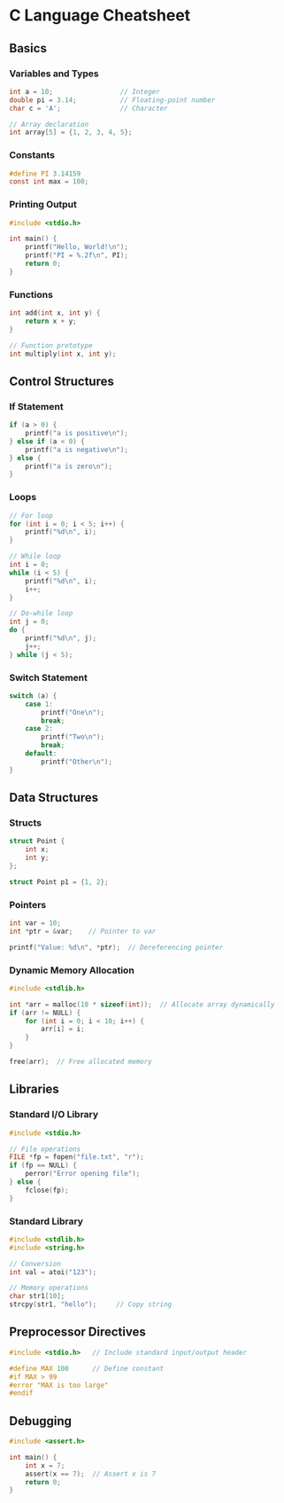 # C Language Cheatsheet

## Basics

### Variables and Types
```c
int a = 10;                 // Integer
double pi = 3.14;           // Floating-point number
char c = 'A';               // Character

// Array declaration
int array[5] = {1, 2, 3, 4, 5};
```

### Constants
```c
#define PI 3.14159
const int max = 100;
```

### Printing Output
```c
#include <stdio.h>

int main() {
    printf("Hello, World!\n");
    printf("PI = %.2f\n", PI);
    return 0;
}
```

### Functions
```c
int add(int x, int y) {
    return x + y;
}

// Function prototype
int multiply(int x, int y);
```

## Control Structures

### If Statement
```c
if (a > 0) {
    printf("a is positive\n");
} else if (a < 0) {
    printf("a is negative\n");
} else {
    printf("a is zero\n");
}
```

### Loops
```c
// For loop
for (int i = 0; i < 5; i++) {
    printf("%d\n", i);
}

// While loop
int i = 0;
while (i < 5) {
    printf("%d\n", i);
    i++;
}

// Do-while loop
int j = 0;
do {
    printf("%d\n", j);
    j++;
} while (j < 5);
```

### Switch Statement
```c
switch (a) {
    case 1:
        printf("One\n");
        break;
    case 2:
        printf("Two\n");
        break;
    default:
        printf("Other\n");
}
```

## Data Structures

### Structs
```c
struct Point {
    int x;
    int y;
};

struct Point p1 = {1, 2};
```

### Pointers
```c
int var = 10;
int *ptr = &var;    // Pointer to var

printf("Value: %d\n", *ptr);  // Dereferencing pointer
```

### Dynamic Memory Allocation
```c
#include <stdlib.h>

int *arr = malloc(10 * sizeof(int));  // Allocate array dynamically
if (arr != NULL) {
    for (int i = 0; i < 10; i++) {
        arr[i] = i;
    }
}

free(arr);  // Free allocated memory
```

## Libraries

### Standard I/O Library
```c
#include <stdio.h>

// File operations
FILE *fp = fopen("file.txt", "r");
if (fp == NULL) {
    perror("Error opening file");
} else {
    fclose(fp);
}
```

### Standard Library
```c
#include <stdlib.h>
#include <string.h>

// Conversion
int val = atoi("123");

// Memory operations
char str1[10];
strcpy(str1, "hello");     // Copy string
```

## Preprocessor Directives
```c
#include <stdio.h>   // Include standard input/output header

#define MAX 100      // Define constant
#if MAX > 99
#error "MAX is too large"
#endif
```

## Debugging
```c
#include <assert.h>

int main() {
    int x = 7;
    assert(x == 7);  // Assert x is 7
    return 0;
}
```
